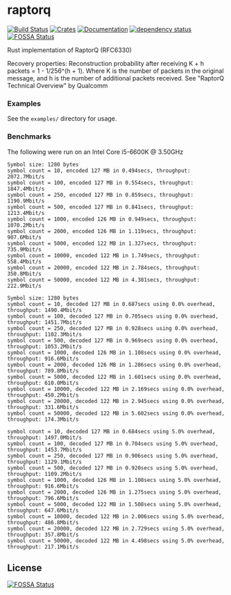 # raptorq
[![Build Status](https://travis-ci.com/cberner/raptorq.svg?branch=master)](https://travis-ci.com/cberner/raptorq)
[![Crates](https://img.shields.io/crates/v/raptorq.svg)](https://crates.io/crates/raptorq)
[![Documentation](https://docs.rs/raptorq/badge.svg)](https://docs.rs/raptorq)
[![dependency status](https://deps.rs/repo/github/cberner/raptorq/status.svg)](https://deps.rs/repo/github/cberner/raptorq)
[![FOSSA Status](https://app.fossa.io/api/projects/git%2Bgithub.com%2Fcberner%2Fraptorq.svg?type=shield)](https://app.fossa.io/projects/git%2Bgithub.com%2Fcberner%2Fraptorq?ref=badge_shield)

Rust implementation of RaptorQ (RFC6330)

Recovery properties:
Reconstruction probability after receiving K + h packets = 1 - 1/256^(h + 1). Where K is the number of packets in the
original message, and h is the number of additional packets received.
See "RaptorQ Technical Overview" by Qualcomm

### Examples
See the `examples/` directory for usage.

### Benchmarks

The following were run on an Intel Core i5-6600K @ 3.50GHz

```
Symbol size: 1280 bytes
symbol count = 10, encoded 127 MB in 0.494secs, throughput: 2072.7Mbit/s
symbol count = 100, encoded 127 MB in 0.554secs, throughput: 1847.4Mbit/s
symbol count = 250, encoded 127 MB in 0.859secs, throughput: 1190.9Mbit/s
symbol count = 500, encoded 127 MB in 0.841secs, throughput: 1213.4Mbit/s
symbol count = 1000, encoded 126 MB in 0.949secs, throughput: 1070.2Mbit/s
symbol count = 2000, encoded 126 MB in 1.119secs, throughput: 907.6Mbit/s
symbol count = 5000, encoded 122 MB in 1.327secs, throughput: 735.9Mbit/s
symbol count = 10000, encoded 122 MB in 1.749secs, throughput: 558.4Mbit/s
symbol count = 20000, encoded 122 MB in 2.784secs, throughput: 350.8Mbit/s
symbol count = 50000, encoded 122 MB in 4.381secs, throughput: 222.9Mbit/s

Symbol size: 1280 bytes
symbol count = 10, decoded 127 MB in 0.687secs using 0.0% overhead, throughput: 1490.4Mbit/s
symbol count = 100, decoded 127 MB in 0.705secs using 0.0% overhead, throughput: 1451.7Mbit/s
symbol count = 250, decoded 127 MB in 0.928secs using 0.0% overhead, throughput: 1102.3Mbit/s
symbol count = 500, decoded 127 MB in 0.969secs using 0.0% overhead, throughput: 1053.2Mbit/s
symbol count = 1000, decoded 126 MB in 1.108secs using 0.0% overhead, throughput: 916.6Mbit/s
symbol count = 2000, decoded 126 MB in 1.286secs using 0.0% overhead, throughput: 789.8Mbit/s
symbol count = 5000, decoded 122 MB in 1.601secs using 0.0% overhead, throughput: 610.0Mbit/s
symbol count = 10000, decoded 122 MB in 2.169secs using 0.0% overhead, throughput: 450.2Mbit/s
symbol count = 20000, decoded 122 MB in 2.945secs using 0.0% overhead, throughput: 331.6Mbit/s
symbol count = 50000, decoded 122 MB in 5.602secs using 0.0% overhead, throughput: 174.3Mbit/s

symbol count = 10, decoded 127 MB in 0.684secs using 5.0% overhead, throughput: 1497.0Mbit/s
symbol count = 100, decoded 127 MB in 0.704secs using 5.0% overhead, throughput: 1453.7Mbit/s
symbol count = 250, decoded 127 MB in 0.906secs using 5.0% overhead, throughput: 1129.1Mbit/s
symbol count = 500, decoded 127 MB in 0.920secs using 5.0% overhead, throughput: 1109.2Mbit/s
symbol count = 1000, decoded 126 MB in 1.108secs using 5.0% overhead, throughput: 916.6Mbit/s
symbol count = 2000, decoded 126 MB in 1.275secs using 5.0% overhead, throughput: 796.6Mbit/s
symbol count = 5000, decoded 122 MB in 1.508secs using 5.0% overhead, throughput: 647.6Mbit/s
symbol count = 10000, decoded 122 MB in 2.006secs using 5.0% overhead, throughput: 486.8Mbit/s
symbol count = 20000, decoded 122 MB in 2.729secs using 5.0% overhead, throughput: 357.8Mbit/s
symbol count = 50000, decoded 122 MB in 4.498secs using 5.0% overhead, throughput: 217.1Mbit/s
```

## License
[![FOSSA Status](https://app.fossa.io/api/projects/git%2Bgithub.com%2Fcberner%2Fraptorq.svg?type=large)](https://app.fossa.io/projects/git%2Bgithub.com%2Fcberner%2Fraptorq?ref=badge_large)